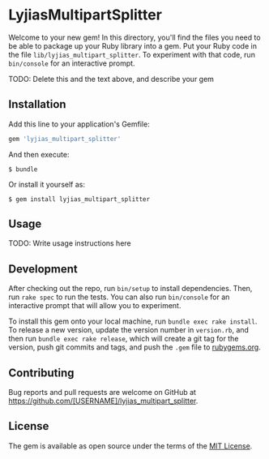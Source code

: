 # LyjiasMultipartSplitter

Welcome to your new gem! In this directory, you'll find the files you need to be able to package up your Ruby library into a gem. Put your Ruby code in the file `lib/lyjias_multipart_splitter`. To experiment with that code, run `bin/console` for an interactive prompt.

TODO: Delete this and the text above, and describe your gem

## Installation

Add this line to your application's Gemfile:

```ruby
gem 'lyjias_multipart_splitter'
```

And then execute:

    $ bundle

Or install it yourself as:

    $ gem install lyjias_multipart_splitter

## Usage

TODO: Write usage instructions here

## Development

After checking out the repo, run `bin/setup` to install dependencies. Then, run `rake spec` to run the tests. You can also run `bin/console` for an interactive prompt that will allow you to experiment.

To install this gem onto your local machine, run `bundle exec rake install`. To release a new version, update the version number in `version.rb`, and then run `bundle exec rake release`, which will create a git tag for the version, push git commits and tags, and push the `.gem` file to [rubygems.org](https://rubygems.org).

## Contributing

Bug reports and pull requests are welcome on GitHub at https://github.com/[USERNAME]/lyjias_multipart_splitter.


## License

The gem is available as open source under the terms of the [MIT License](http://opensource.org/licenses/MIT).

